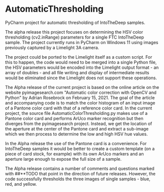 # AutomaticThresholding
 PyCharm project for automatic thresholding of IntoTheDeep samples.  

The alpha release this project focuses on determining the HSV color
thresholding (cv2.inRange) parameters for a single FTC IntoTheDeep
sample. The project currently runs in PyCharm on Windows 11 using images
previously captured by a Limelight 3A camera.

The project could be ported to the Limelight itself as a custom
script. For this to happen, the code would need to be merged into
a single Python file, the HSV parameters would be encoded
into the Limelight output format - an array of doubles - and all
file writing and display of intermediate results would be
eliminated since the Limelight does not support these operations.

The Alpha release of the current project is based on
the online article on the website pyimagesearch.com "Automatic
color correction with OpenCV and Python" by Adrian Rosebrock on
February 15, 2021. The goal of the article and accompanying code
is to match the color histogram of an input image of a Pantone
color card with that of a reference color card. In the current
project, the source file AutomaticColorThresholding.py makes use
of a Pantone color card and performs ArUco marker recognition
but then diverges from the pyimagesearch project. Instead, we
get the location of the aperture at the center of the Pantone
card and extract a sub-image which we then process to determine
the low and high HSV hue values.

In the Alpha release the use of the Pantone card is a convenience.
For IntoTheDeep samples it would be better to create a custom
template (on a piece of card stock, for example) with its own
ArUco markers and an aperture large enough to expose the full
size of a sample.

The Alpha release contains a number of comments and questions
marked with ##**TODO that point in the direction of future
releases. However, the code successfully thresholds the three
images of single samples - blue, red, and yellow.
